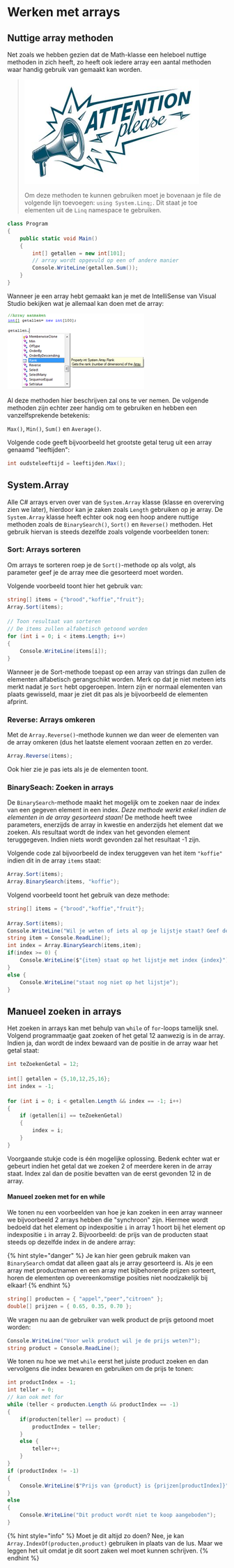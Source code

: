 # Werken met arrays

## Nuttige array methoden

Net zoals we hebben gezien dat de Math-klasse een heleboel nuttige methoden in zich heeft, zo heeft ook iedere array een aantal methoden waar handig gebruik van gemaakt kan worden.

> ![](../../.gitbook/assets/attention%20%285%29.jpg)
>
> Om deze methoden te kunnen gebruiken moet je bovenaan je file de volgende lijn toevoegen: `using System.Linq;`. Dit staat je toe elementen uit de `Linq` namespace te gebruiken.

```csharp
class Program
{
    public static void Main()
    {
        int[] getallen = new int[101];
        // array wordt opgevuld op een of andere manier
        Console.WriteLine(getallen.Sum());
    }
}
```

Wanneer je een array hebt gemaakt kan je met de IntelliSense van Visual Studio bekijken wat je allemaal kan doen met de array:

![](../../.gitbook/assets/arrays2%20%282%29.png)

Al deze methoden hier beschrijven zal ons te ver nemen. De volgende methoden zijn echter zeer handig om te gebruiken en hebben een vanzelfsprekende betekenis:

`Max()`, `Min()`, `Sum()` en `Average()`.

Volgende code geeft bijvoorbeeld het grootste getal terug uit een array genaamd "leeftijden":

```csharp
int oudsteleeftijd = leeftijden.Max();
```

## System.Array

Alle C\# arrays erven over van de `System.Array` klasse \(klasse en overerving zien we later\), hierdoor kan je zaken zoals `Length` gebruiken op je array. De `System.Array` klasse heeft echter ook nog een hoop andere nuttige methoden zoals de `BinarySearch()`, `Sort()` en `Reverse()` methoden. Het gebruik hiervan is steeds dezelfde zoals volgende voorbeelden tonen:

### Sort: Arrays sorteren

Om arrays te sorteren roep je de `Sort()`-methode op als volgt, als parameter geef je de array mee die gesorteerd moet worden.

Volgende voorbeeld toont hier het gebruik van:

```csharp
string[] items = {"brood","koffie","fruit"};
Array.Sort(items);

// Toon resultaat van sorteren
// De items zullen alfabetisch getoond worden
for (int i = 0; i < items.Length; i++)
{
    Console.WriteLine(items[i]);
}
```

Wanneer je de Sort-methode toepast op een array van strings dan zullen de elementen alfabetisch gerangschikt worden. Merk op dat je niet meteen iets merkt nadat je `Sort` hebt opgeroepen. Intern zijn er normaal elementen van plaats gewisseld, maar je ziet dit pas als je bijvoorbeeld de elementen afprint.

### Reverse: Arrays omkeren

Met de `Array.Reverse()`-methode kunnen we dan weer de elementen van de array omkeren \(dus het laatste element vooraan zetten en zo verder.

```csharp
Array.Reverse(items);
```

Ook hier zie je pas iets als je de elementen toont.

### BinarySeach: Zoeken in arrays

De `BinarySearch`-methode maakt het mogelijk om te zoeken naar de index van een gegeven element in een index. _Deze methode werkt enkel indien de elementen in de array gesorteerd staan!_ De methode heeft twee parameters, enerzijds de array in kwestie en anderzijds het element dat we zoeken. Als resultaat wordt de index van het gevonden element teruggegeven. Indien niets wordt gevonden zal het resultaat -1 zijn.

Volgende code zal bijvoorbeeld de index teruggeven van het item `"koffie"` indien dit in de array `items` staat:

```csharp
Array.Sort(items);
Array.BinarySearch(items, "koffie");
```

Volgend voorbeeld toont het gebruik van deze methode:

```csharp
string[] items = {"brood","koffie","fruit"};

Array.Sort(items);
Console.WriteLine("Wil je weten of iets al op je lijstje staat? Geef de naam van het item.");
string item = Console.ReadLine();
int index = Array.BinarySearch(items,item);
if(index >= 0) {
    Console.WriteLine($"{item} staat op het lijstje met index {index}");
}
else {
    Console.WriteLine("staat nog niet op het lijstje");
}
```

## Manueel zoeken in arrays

Het zoeken in arrays kan met behulp van `while` of `for`-loops tamelijk snel. Volgend programmaatje gaat zoeken of het getal 12 aanwezig is in de array. Indien ja, dan wordt de index bewaard van de positie in de array waar het getal staat:

```csharp
int teZoekenGetal = 12;

int[] getallen = {5,10,12,25,16};
int index = -1;

for (int i = 0; i < getallen.Length && index == -1; i++)
{
    if (getallen[i] == teZoekenGetal)
    {
        index = i;
    }
}
```

Voorgaande stukje code is één mogelijke oplossing. Bedenk echter wat er gebeurt indien het getal dat we zoeken 2 of meerdere keren in de array staat. Index zal dan de positie bevatten van de eerst gevonden 12 in de array.

#### Manueel zoeken met for en while

We tonen nu een voorbeelden van hoe je kan zoeken in een array wanneer we bijvoorbeeld 2 arrays hebben die "synchroon" zijn. Hiermee wordt bedoeld dat het element op indexpositie `i` in array 1 hoort bij het element op indexpositie `i` in array 2. Bijvoorbeeld: de prijs van de producten staat steeds op dezelfde index in de andere array:

{% hint style="danger" %}
Je kan hier geen gebruik maken van `BinarySearch` omdat dat alleen gaat als je array gesorteerd is. Als je een array met productnamen en een array met bijbehorende prijzen sorteert, horen de elementen op overeenkomstige posities niet noodzakelijk bij elkaar!
{% endhint %}

```csharp
string[] producten = { "appel","peer","citroen" };
double[] prijzen = { 0.65, 0.35, 0.70 };
```

We vragen nu aan de gebruiker van welk product de prijs getoond moet worden:

```csharp
Console.WriteLine("Voor welk product wil je de prijs weten?");
string product = Console.ReadLine();
```

We tonen nu hoe we met `while` eerst het juiste product zoeken en dan vervolgens die index bewaren en gebruiken om de prijs te tonen:

```csharp
int productIndex = -1;
int teller = 0;
// kan ook met for
while (teller < producten.Length && productIndex == -1)
{
    if(producten[teller] == product) {
        productIndex = teller;
    }
    else {
        teller++;
    }
}
if (productIndex != -1)
{
    Console.WriteLine($"Prijs van {product} is {prijzen[productIndex]}");
}
else
{
    Console.WriteLine("Dit product wordt niet te koop aangeboden");
}
```

{% hint style="info" %}
Moet je dit altijd zo doen? Nee, je kan `Array.IndexOf(producten,product)` gebruiken in plaats van de lus. Maar we leggen het uit omdat je dit soort zaken wel moet kunnen schrijven.
{% endhint %}

